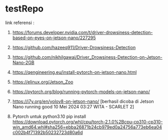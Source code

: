 # testRepo
link referensi :
1. https://forums.developer.nvidia.com/t/driver-drowsiness-detection-based-on-eyes-on-jetson-nano/227295
2. https://github.com/hazeeq911/Driver-Drowsiness-Detection
3. https://github.com/nikhilgawai/Driver_Drowsiness-Detection-on-Jetson-Nano-2GB


1. https://qengineering.eu/install-pytorch-on-jetson-nano.html
2. https://elinux.org/Jetson_Zoo
3. https://pytorch.org/blog/running-pytorch-models-on-jetson-nano/
4. https://i7y.org/en/yolov8-on-jetson-nano/ [berhasil dicoba di Jetson Nano running good 10 Mei 2024 03:27 WITA - SCARLET 2]

5. Pytorch untuk python3.10
   pip install https://download.pytorch.org/whl/cpu/torch-2.1.0%2Bcpu-cp310-cp310-win_amd64.whl#sha256=ebba26871b24cb979ed0a24756a773eb6ea04c002b4f71392b50232723d80a6d
